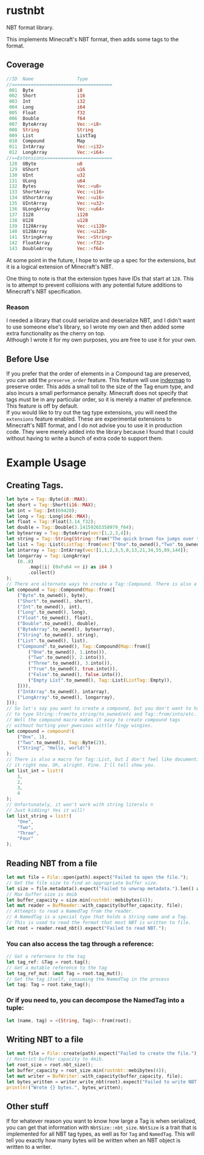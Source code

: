 # rustnbt

NBT format library.

This implements Minecraft's NBT format, then adds some tags to the format.

## Coverage

```rs
//ID  Name                Type         
//=====================================
 001  Byte                i8
 002  Short               i16
 003  Int                 i32
 004  Long                i64
 005  Float               f32
 006  Double              f64
 007  ByteArray           Vec::<i8>
 008  String              String
 009  List                ListTag
 010  Compound            Map
 011  IntArray            Vec::<i32>
 012  LongArray           Vec::<i64>
//==Extensions=========================
 128  UByte               u8
 129  UShort              u16
 130  UInt                u32
 131  ULong               u64
 132  Bytes               Vec::<u8>
 133  ShortArray          Vec::<i16>
 134  UShortArray         Vec::<u16>
 135  UIntArray           Vec::<u32>
 136  ULongArray          Vec::<u64>
 137  I128                i128
 138  U128                u128
 139  I128Array           Vec::<i128>
 140  U128Array           Vec::<u128>
 141  StringArray         Vec::<String>
 142  FloatArray          Vec::<f32>
 143  DoubleArray         Vec::<f64>
```
At some point in the future, I hope to write up a spec for the extensions, but it is a logical extension of Minecraft's NBT.

One thing to note is that the extension types have IDs that start at `128`. This is to attempt to prevent collisions with any potential future additions to Minecraft's NBT specification.

### Reason

I needed a library that could serialize and deserialize NBT, and I didn't want to use someone else's library, so I wrote my own and then added some extra functionality as the cherry on top.<br>
Although I wrote it for my own purposes, you are free to use it for your own.

## Before Use

If you prefer that the order of elements in a Compound tag are preserved, you can add the `preserve_order` feature.
This feature will use [indexmap](https://docs.rs/indexmap/latest/indexmap/) to preserve order. This adds a small toll to the size of the Tag enum type, and also incurs a small performance penalty. Minecraft does not specify that tags must be in any particular order, so it is merely a matter of preference. This feature is off by default.<br>
If you would like to try out the tag type extensions, you will need the `extensions` feature enabled. These are experimental extensions to Minecraft's NBT format, and I do not advise you to use it in production code. They were merely added into the library because I found that I could without having to write a bunch of extra code to support them.

# Example Usage

## Creating Tags.

```rs
let byte = Tag::Byte(i8::MAX);
let short = Tag::Short(i16::MAX);
let int = Tag::Int(69420);
let long = Tag::Long(i64::MAX);
let float = Tag::Float(3.14_f32);
let double = Tag::Double(3.14159265358979_f64);
let bytearray = Tag::ByteArray(vec![1,2,3,4]);
let string = Tag::String(String::from("The quick brown fox jumps over the lazy dog🎈🎄"));
let list = Tag::List(ListTag::from(vec!["One".to_owned(),"Two".to_owned(), "Three".to_owned()]));
let intarray = Tag::IntArray(vec![1,1,2,3,5,8,13,21,34,55,89,144]);
let longarray = Tag::LongArray(
    (0..8)
        .map(|i| (0xFu64 << i) as i64 )
        .collect()
);
// There are alternate ways to create a Tag::Compound. There is also a macro. More on that later.
let compound = Tag::Compound(Map::from([
    ("Byte".to_owned(), byte),
    ("Short".to_owned(), short),
    ("Int".to_owned(), int),
    ("Long".to_owned(), long),
    ("Float".to_owned(), float),
    ("Double".to_owned(), double),
    ("ByteArray".to_owned(), bytearray),
    ("String".to_owned(), string),
    ("List".to_owned(), list),
    ("Compound".to_owned(), Tag::Compound(Map::from([
        ("One".to_owned(), 1.into()),
        ("Two".to_owned(), 2.into()),
        ("Three".to_owned(), 3.into()),
        ("True".to_owned(), true.into()),
        ("False".to_owned(), false.into()),
        ("Empty List".to_owned(), Tag::List(ListTag::Empty)),
    ]))),
    ("IntArray".to_owned(), intarray),
    ("LongArray".to_owned(), longarray),
]));
// So let's say you want to create a compound, but you don't want to have
// to type String::from/to_string/to_owned/etc and Tag::from/into/etc.
// Well the compound macro makes it easy to create compound tags
// without hurting your pwecious wittle fingy wingies.
let compound = compound!(
    ("One", 1),
    ("Two".to_owned(), Tag::Byte(2)),
    ("String", "Hello, world!")
);
// There is also a macro for Tag::List, but I don't feel like documenting
// it right now. Oh, alright. Fine. I'll tell show you.
let list_int = list!(
    1,
    2,
    3,
    4
);
// Unfortunately, it won't work with string literals ☹
// Just kidding! Yes it will!
let list_string = list!(
    "One",
    "Two",
    "Three",
    "Four"
);
```

## Reading NBT from a file

```rs
let mut file = File::open(path).expect("Failed to open the file.");
// Get the file size to find an appropriate buffer size.
let size = file.metadata().expect("Failed to unwrap metadata.").len() as usize;
// Max buffer size is 4mib
let buffer_capacity = size.min(rustnbt::mebibytes(4));
let mut reader = BufReader::with_capacity(buffer_capacity, file);
// Attempts to read a NamedTag from the reader.
// A NamedTag is a special type that holds a String name and a Tag.
// This is used to read the format that most NBT is written to file.
let root = reader.read_nbt().expect("Failed to read NBT.");
```

### You can also access the tag through a reference:

```rs
// Get a refernece to the tag
let tag_ref: &Tag = root.tag();
// Get a mutable reference to the tag
let tag_ref_mut: &mut Tag = root.tag_mut();
// Get the tag itself, consuming the NamedTag in the process
let tag: Tag = root.take_tag();
```

### Or if you need to, you can decompose the NamedTag into a tuple:

```rs
let (name, tag) = <(String, Tag)>::from(root);
```

## Writing NBT to a file

```rs
let mut file = File::create(path).expect("Failed to create the file.");
// Restrict buffer capacity to 4mib.
let root_size = root.nbt_size();
let buffer_capacity = root_size.min(rustnbt::mebibytes(4));
let mut writer = BufWriter::with_capacity(buffer_capacity, file);
let bytes_written = writer.write_nbt(root).expect("Failed to write NBT.");
println!("Wrote {} bytes.", bytes_written);
```

## Other stuff

If for whatever reason you want to know how large a Tag is when serialized, you can get that information with `NbtSize::nbt_size`.
`NbtSize` is a trait that is implemented for all NBT tag types, as well as for `Tag` and `NamedTag`.
This will tell you exactly how many bytes will be written when an NBT object is written to a writer.